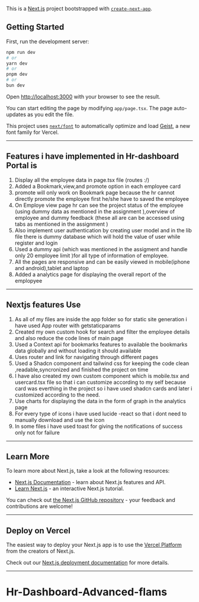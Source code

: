 This is a [Next.js](https://nextjs.org) project bootstrapped with [`create-next-app`](https://nextjs.org/docs/app/api-reference/cli/create-next-app).

## Getting Started

First, run the development server:

```bash
npm run dev
# or
yarn dev
# or
pnpm dev
# or
bun dev
```

Open [http://localhost:3000](http://localhost:3000) with your browser to see the result.

You can start editing the page by modifying `app/page.tsx`. The page auto-updates as you edit the file.

This project uses [`next/font`](https://nextjs.org/docs/app/building-your-application/optimizing/fonts) to automatically optimize and load [Geist](https://vercel.com/font), a new font family for Vercel.

---

##  Features i have implemented in Hr-dashboard Portal is 

1. Display all the employee data in page.tsx file (routes :/)
2. Added a Bookmark,view,and promote option in each employee card 
3. promote will only work on Bookmark page because the hr cannot directly promote the employee first he/she have to saved the employee 
4. On Employe view page hr can see the project status of the employee (using dummy data as mentioned in the assignment ),overview of employee and dummy feedback (these all are can be accessed using tabs as mentioned in the assignment )
5. Also implement user authentication by creating user model and in the lib file there is dummy database which will hold the value of user while register and login 
6. Used a dummy api (which was mentioned in the assigment and handle only 20 employee limit )for all type of information of employee.
7. All the pages are responsive and can be easily viewed in mobile(iphone and android),tablet and laptop
8. Added a analytics page for displaying the overall report of the emplopyee 

---

## Nextjs features Use

1. As all of my files are inside the app folder so for static site generation i have used App router with getstaticparams
2. Created my own custom hook for search and filter the employee details and also reduce the code lines of main page 
3. Used a Context api for bookmarks features to available the bookmarks data globally and without loading it should available 
4. Uses router and link for navigating through different pages 
5. Used a Shadcn component and tailwind css for keeping the code clean ,readable,syncronized and finished the project on time 
6. I have also created my own custom component which is mobile.tsx and usercard.tsx file so that i can customize according to my self because card was everthing in the project so i have used shadcn cards and later i customized according to the need.
7. Use charts for displaying the data in the form of graph in the analytics page 
8. For every type of icons i have used lucide -react so that i dont need to manually download and use the icon 
9. In some files i have used toast for giving the notifications of success only not for failure 

---

## Learn More

To learn more about Next.js, take a look at the following resources:

- [Next.js Documentation](https://nextjs.org/docs) - learn about Next.js features and API.
- [Learn Next.js](https://nextjs.org/learn) - an interactive Next.js tutorial.

You can check out [the Next.js GitHub repository](https://github.com/vercel/next.js) - your feedback and contributions are welcome!

---

## Deploy on Vercel

The easiest way to deploy your Next.js app is to use the [Vercel Platform](https://vercel.com/new?utm_medium=default-template&filter=next.js&utm_source=create-next-app&utm_campaign=create-next-app-readme) from the creators of Next.js.

Check out our [Next.js deployment documentation](https://nextjs.org/docs/app/building-your-application/deploying) for more details.

---

# Hr-Dashboard-Advanced-flams